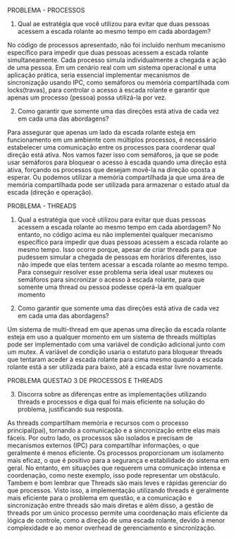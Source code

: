 PROBLEMA - PROCESSOS

1. Qual ae estratégia que você utilizou para evitar que duas pessoas acessem a escada rolante ao mesmo tempo em cada abordagem?

No código de processos apresentado, não foi incluído nenhum mecanismo específico para impedir que duas pessoas acessem a escada rolante simultaneamente. Cada processo simula individualmente a chegada e ação de uma pessoa. Em um cenário real com um sistema operacional e uma aplicação prática, seria essencial implementar mecanismos de sincronização usando IPC, como semáforos ou memória compartilhada com locks(travas), para controlar o acesso à escada rolante e garantir que apenas um processo (pessoa) possa utilizá-la por vez.
 
2. Como garantir que somente uma das direções está ativa de cada vez em cada uma das abordagens?

Para assegurar que apenas um lado da escada rolante esteja em funcionamento em um ambiente com múltiplos processos, é necessário estabelecer uma comunicação entre os processos para coordenar qual direção está ativa.
Nos vamos fazer isso com semáforos, ja que se pode usar semáforos para bloquear o acesso à escada quando uma direção está ativa, forçando os processos que desejam movê-la na direção oposta a esperar. Ou podemos utilizar a memória compartilhada ja que uma área de memória compartilhada pode ser utilizada para armazenar o estado atual da escada (direção e operação). 


PROBLEMA - THREADS

1. Qual a estratégia que você utilizou para evitar que duas pessoas acessem a escada rolante ao mesmo tempo em cada abordagem?
No entanto, no código acima eu não implementei qualquer mecanismo específico para impedir que duas pessoas acessem a escada rolante ao mesmo tempo. Isso ocorre porque, apesar de criar threads para que pudessem simular a chegada de pessoas em horários diferentes, isso não impede que elas tentem acessar a escada rolante ao mesmo tempo. Para conseguir resolver esse problema seria ideal usar mutexes ou semáforos para sincronizar o acesso à escada rolante, para que somente uma thread ou pessoa podesse operá-la em qualquer momento


2.  Como garantir que somente uma das direções está ativa de cada vez em cada uma das abordagens? 

Um sistema de multi-thread em que apenas uma direção da escada rolante esteja em uso a qualquer momento em um sistema de threads múltiplas pode ser implementado com uma variável de condição adicional junto com um mutex. A variável de condição usaria o estatuto para bloquear threads que tentaram aceder à escada rolante para cima mesmo quando a escada rolante está a ser utilizada para baixo, até a escada estar livre novamente.




PROBLEMA QUESTAO 3 DE PROCESSOS E THREADS

3. Discorra sobre as diferenças entre as implementações utilizando threads e processos e diga qual foi mais eficiente na solução do problema, justificando sua resposta.

 As threads compartilham memória e recursos com o processo principal(pai), tornando a comunicação e a sincronização entre elas mais fáceis. Por outro lado, os processos são isolados e precisam de mecanismos externos (IPC) para compartilhar informações, o que geralmente é menos eficiente. Os processos proporcionam um isolamento mais eficaz, o que é positivo para a segurança e estabilidade do sistema em geral. No entanto, em situações que requerem uma comunicação intensa e coordenação, como neste exemplo, isso pode representar um obstáculo. Tambem e bom lembrar que Threads são mais leves e rápidas gerenciar do que processos. Visto isso, a implementação utilizando threads é geralmente mais eficiente para o problema em questão,  e  a comunicação e sincronização entre threads são mais diretas e além disso, a gestão de threads por um único processo permite uma coordenação mais eficiente da lógica de controle, como a direção de uma  escada rolante, devido à menor complexidade e ao menor overhead de gerenciamento e sincronização.


